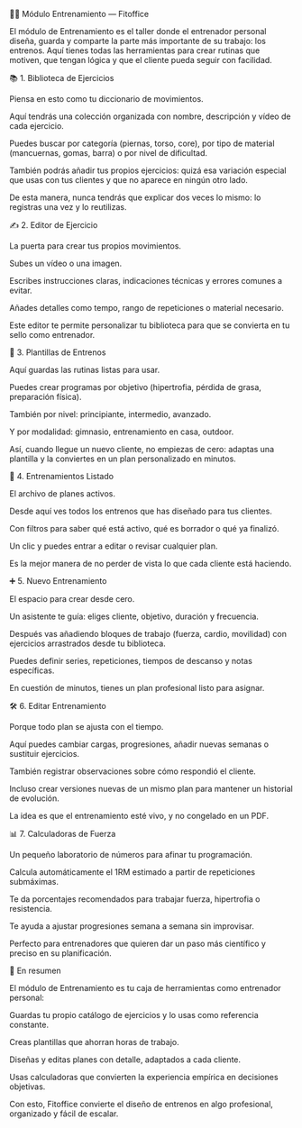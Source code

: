 🏋️‍♂️ Módulo Entrenamiento — Fitoffice

El módulo de Entrenamiento es el taller donde el entrenador personal diseña, guarda y comparte la parte más importante de su trabajo: los entrenos. Aquí tienes todas las herramientas para crear rutinas que motiven, que tengan lógica y que el cliente pueda seguir con facilidad.

📚 1. Biblioteca de Ejercicios

Piensa en esto como tu diccionario de movimientos.

Aquí tendrás una colección organizada con nombre, descripción y vídeo de cada ejercicio.

Puedes buscar por categoría (piernas, torso, core), por tipo de material (mancuernas, gomas, barra) o por nivel de dificultad.

También podrás añadir tus propios ejercicios: quizá esa variación especial que usas con tus clientes y que no aparece en ningún otro lado.

De esta manera, nunca tendrás que explicar dos veces lo mismo: lo registras una vez y lo reutilizas.

✍️ 2. Editor de Ejercicio

La puerta para crear tus propios movimientos.

Subes un vídeo o una imagen.

Escribes instrucciones claras, indicaciones técnicas y errores comunes a evitar.

Añades detalles como tempo, rango de repeticiones o material necesario.

Este editor te permite personalizar tu biblioteca para que se convierta en tu sello como entrenador.

🧩 3. Plantillas de Entrenos

Aquí guardas las rutinas listas para usar.

Puedes crear programas por objetivo (hipertrofia, pérdida de grasa, preparación física).

También por nivel: principiante, intermedio, avanzado.

Y por modalidad: gimnasio, entrenamiento en casa, outdoor.

Así, cuando llegue un nuevo cliente, no empiezas de cero: adaptas una plantilla y la conviertes en un plan personalizado en minutos.

📑 4. Entrenamientos Listado

El archivo de planes activos.

Desde aquí ves todos los entrenos que has diseñado para tus clientes.

Con filtros para saber qué está activo, qué es borrador o qué ya finalizó.

Un clic y puedes entrar a editar o revisar cualquier plan.

Es la mejor manera de no perder de vista lo que cada cliente está haciendo.

➕ 5. Nuevo Entrenamiento

El espacio para crear desde cero.

Un asistente te guía: eliges cliente, objetivo, duración y frecuencia.

Después vas añadiendo bloques de trabajo (fuerza, cardio, movilidad) con ejercicios arrastrados desde tu biblioteca.

Puedes definir series, repeticiones, tiempos de descanso y notas específicas.

En cuestión de minutos, tienes un plan profesional listo para asignar.

🛠️ 6. Editar Entrenamiento

Porque todo plan se ajusta con el tiempo.

Aquí puedes cambiar cargas, progresiones, añadir nuevas semanas o sustituir ejercicios.

También registrar observaciones sobre cómo respondió el cliente.

Incluso crear versiones nuevas de un mismo plan para mantener un historial de evolución.

La idea es que el entrenamiento esté vivo, y no congelado en un PDF.

📊 7. Calculadoras de Fuerza

Un pequeño laboratorio de números para afinar tu programación.

Calcula automáticamente el 1RM estimado a partir de repeticiones submáximas.

Te da porcentajes recomendados para trabajar fuerza, hipertrofia o resistencia.

Te ayuda a ajustar progresiones semana a semana sin improvisar.

Perfecto para entrenadores que quieren dar un paso más científico y preciso en su planificación.

🚀 En resumen

El módulo de Entrenamiento es tu caja de herramientas como entrenador personal:

Guardas tu propio catálogo de ejercicios y lo usas como referencia constante.

Creas plantillas que ahorran horas de trabajo.

Diseñas y editas planes con detalle, adaptados a cada cliente.

Usas calculadoras que convierten la experiencia empírica en decisiones objetivas.

Con esto, Fitoffice convierte el diseño de entrenos en algo profesional, organizado y fácil de escalar.